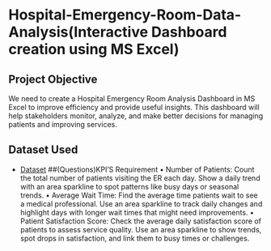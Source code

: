 # Hospital-Emergency-Room-Data-Analysis(Interactive Dashboard creation using MS Excel)
## Project Objective
We need to create a Hospital Emergency Room Analysis Dashboard in MS Excel to improve efficiency and provide useful insights. This dashboard will help stakeholders monitor, analyze, and make better decisions for managing patients and improving services.

## Dataset Used
- <a href="https://github.com/Dileep7589/Data-Analysis-Dashboard/blob/main/Hospital%20Emergency%20room%20Project.xlsx">Dataset</a>
##(Questions)KPI’S Requirement 
•	Number of Patients:
Count the total number of patients visiting the ER each day.
Show a daily trend with an area sparkline to spot patterns like busy days or seasonal trends.
•	Average Wait Time:
Find the average time patients wait to see a medical professional.
Use an area sparkline to track daily changes and highlight days with longer wait times that might need improvements.
•	Patient Satisfaction Score:
Check the average daily satisfaction score of patients to assess service quality.
Use an area sparkline to show trends, spot drops in satisfaction, and link them to busy times or challenges.
